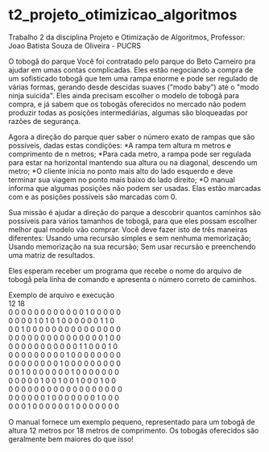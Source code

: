 # t2_projeto_otimizicao_algoritmos
Trabalho 2 da disciplina Projeto e Otimização de Algoritmos, Professor: Joao Batista Souza de Oliveira - PUCRS

O tobogã do parque
Você foi contratado pelo parque do Beto Carneiro pra ajudar em umas contas complicadas. Eles estão negociando a compra de um sofisticado tobogã que tem uma rampa enorme e pode ser regulado de várias formas, gerando desde descidas suaves ("modo baby") até o "modo ninja suicida".
Eles ainda precisam escolher o modelo de tobogã para compra, e já sabem que os tobogãs oferecidos no mercado não podem produzir todas as posições intermediárias, algumas são bloqueadas por razões de segurança.

Agora a direção do parque quer saber o número exato de rampas que são possíveis, dadas estas condições:
*A rampa tem altura m metros e comprimento de n metros;
*Para cada metro, a rampa pode ser regulada para estar na horizontal mantendo sua altura ou na diagonal, descendo um metro;
*O cliente inicia no ponto mais alto do lado esquerdo e deve terminar sua viagem no ponto mais baixo do lado direito;
*O manual informa que algumas posições não podem ser usadas. Elas estão marcadas com e as posições possíveis são marcadas com 0.

Sua missão é ajudar a direção do parque a descobrir quantos caminhos são possíveis para vários tamanhos de tobogã, para que eles possam escolher melhor qual modelo vão comprar. 
Você deve fazer isto de três maneiras diferentes:
Usando uma recursão simples e sem nenhuma memorização;
Usando memorização na sua recursão;
Sem usar recursão e preenchendo uma matriz de resultados.

Eles esperam receber um programa que recebe o nome do arquivo de tobogã pela linha de comando
e apresenta o número correto de caminhos.

Exemplo de arquivo e execução  
12 18  
0 0 0 0 0 0 0 0 0 0 0 0 1 0 0 0 0 0  
0 0 0 0 1 0 1 0 1 0 0 0 0 0 0 1 1 0  
0 0 1 0 0 0 0 0 0 0 0 0 0 0 0 0 0 0  
0 0 0 0 0 0 0 0 0 0 0 0 0 0 0 1 0 0  
0 0 0 0 0 0 0 0 0 0 0 1 1 0 0 0 1 0  
0 0 0 0 0 0 0 0 0 1 0 0 0 0 0 0 0 0  
0 0 0 0 0 0 0 0 1 0 0 0 0 0 0 0 0 0  
0 0 1 0 0 0 0 0 0 0 1 0 0 0 0 0 0 0  
0 0 0 0 0 1 0 0 1 0 0 1 0 0 0 1 0 0  
0 0 0 0 0 0 0 0 0 0 0 0 0 0 0 0 0 0  
0 0 0 0 0 0 1 0 0 0 0 0 0 0 1 0 0 0  
0 0 0 1 0 0 0 0 0 0 1 0 0 0 0 0 0 0  

O manual fornece um exemplo pequeno, representado para um tobogã de altura 12 metros por 18 metros de comprimento. Os tobogás oferecidos são geralmente bem maiores do que isso!

